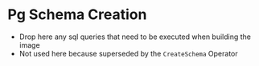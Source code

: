 # Pg Schema Creation
- Drop here any sql queries that need to be executed when building the image
- Not used here because superseded by the `CreateSchema` Operator